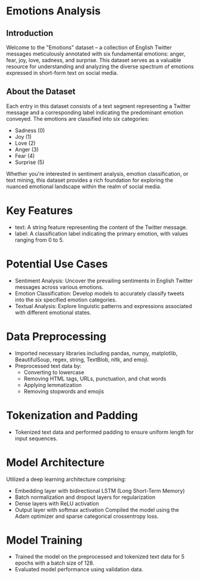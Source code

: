 # Emotions Analysis

## Introduction

Welcome to the "Emotions" dataset – a collection of English Twitter messages meticulously annotated with six fundamental emotions: anger, fear, joy, love, sadness, and surprise. This dataset serves as a valuable resource for understanding and analyzing the diverse spectrum of emotions expressed in short-form text on social media.

## About the Dataset

Each entry in this dataset consists of a text segment representing a Twitter message and a corresponding label indicating the predominant emotion conveyed.
The emotions are classified into six categories:

+ Sadness (0)
+ Joy (1)
+ Love (2)
+ Anger (3)
+ Fear (4)
+ Surprise (5)

Whether you're interested in sentiment analysis, emotion classification, or text mining, this dataset provides a rich foundation for exploring the nuanced emotional landscape within the realm of social media.

# Key Features

+ text: A string feature representing the content of the Twitter message.
+ label: A classification label indicating the primary emotion, with values ranging from 0 to 5.

# Potential Use Cases

+ Sentiment Analysis: Uncover the prevailing sentiments in English Twitter messages across various emotions.
+ Emotion Classification: Develop models to accurately classify tweets into the six specified emotion categories.
+ Textual Analysis: Explore linguistic patterns and expressions associated with different emotional states.

# Data Preprocessing

+ Imported necessary libraries including pandas, numpy, matplotlib, BeautifulSoup, regex, string, TextBlob, nltk, and emoji.
+ Preprocessed text data by:
  * Converting to lowercase
  * Removing HTML tags, URLs, punctuation, and chat words
  * Applying lemmatization
  * Removing stopwords and emojis

# Tokenization and Padding

+ Tokenized text data and performed padding to ensure uniform length for input sequences.

# Model Architecture
Utilized a deep learning architecture comprising:

+ Embedding layer with bidirectional LSTM (Long Short-Term Memory)
+ Batch normalization and dropout layers for regularization
+ Dense layers with ReLU activation
+ Output layer with softmax activation
Compiled the model using the Adam optimizer and sparse categorical crossentropy loss.

# Model Training

+ Trained the model on the preprocessed and tokenized text data for 5 epochs with a batch size of 128.
+ Evaluated model performance using validation data.



